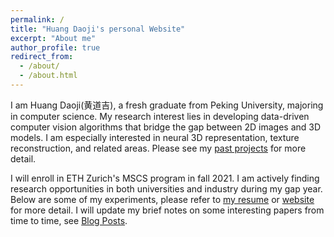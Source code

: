 ```yaml
---
permalink: /
title: "Huang Daoji's personal Website"
excerpt: "About me"
author_profile: true
redirect_from: 
  - /about/
  - /about.html
---
```


I am Huang Daoji(黄道吉), a fresh graduate from Peking University, majoring in computer science. My research interest lies in developing data-driven computer vision algorithms that bridge the gap between 2D images and 3D models. I am especially interested in neural 3D representation, texture reconstruction, and related areas. Please see my [past projects](https://DanDoge.github.io/projects/) for more detail.

I will enroll in ETH Zurich's MSCS program in fall 2021. I am actively finding research opportunities in both universities and industry during my gap year. Below are some of my experiments, please refer to [my resume](https://DanDoge.github.io/files/CV_HuangDaoji.pdf) or [website](https://DanDoge.github.io/cv/) for more detail. I will update my brief notes on some interesting papers from time to time, see [Blog Posts](https://DanDoge.github.io/year-archive/).